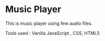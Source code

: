 # Music Player

This is music player using few audio files.

Tools used : Vanilla JavaScript , CSS, HTML5
